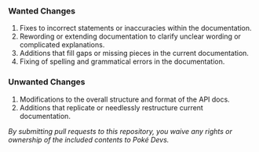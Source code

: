 ### Wanted Changes

1.  Fixes to incorrect statements or inaccuracies within the documentation.
1.  Rewording or extending documentation to clarify unclear wording or
    complicated explanations.
1.  Additions that fill gaps or missing pieces in the current documentation.
1.  Fixing of spelling and grammatical errors in the documentation.

### Unwanted Changes

1.  Modifications to the overall structure and format of the API docs.
1.  Additions that replicate or needlessly restructure current documentation.

*By submitting pull requests to this repository, you waive any rights or
ownership of the included contents to Poké Devs.*
